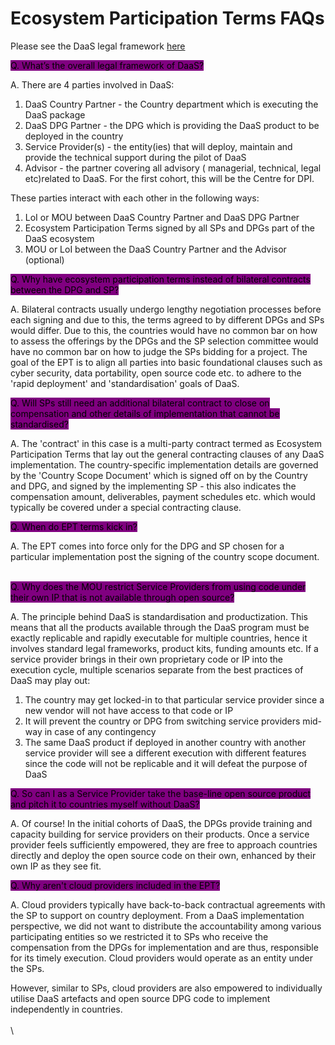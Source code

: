 # Ecosystem Participation Terms FAQs

Please see the DaaS legal framework [here ](https://docs.google.com/document/d/1WjoUDT0IB9Jcel5eyA1q0279UJj\_cYmhLxlFJE9hsv4/edit?pli=1\&tab=t.0#heading=h.k552y4umgrjn)

<mark style="background-color:purple;">Q. What’s the overall legal framework of DaaS?</mark>&#x20;

A. There are 4 parties involved in DaaS:&#x20;

1. DaaS Country Partner - the Country department which is executing the DaaS package&#x20;
2. DaaS DPG Partner - the DPG which is providing the DaaS product to be deployed in the country
3. Service Provider(s) - the entity(ies) that will deploy, maintain and provide the technical support during the pilot of DaaS&#x20;
4. Advisor - the partner covering all advisory ( managerial, technical, legal  etc)related to DaaS. For the first cohort, this will be the Centre for DPI. &#x20;

These parties interact with each other in the following ways:&#x20;

1. LoI or MOU between DaaS Country Partner and DaaS DPG Partner
2. Ecosystem Participation Terms signed by all SPs and DPGs part of the DaaS ecosystem
3. MOU or LoI between the DaaS Country Partner and the Advisor (optional)&#x20;

<mark style="background-color:purple;">Q. Why have ecosystem participation terms instead of bilateral contracts between the DPG and SP?</mark>

A. Bilateral contracts usually undergo lengthy negotiation processes before each signing and due to this, the terms agreed to by different DPGs and SPs would differ. Due to this, the countries would have no common bar on how to assess the offerings by the DPGs and the SP selection committee would have no common bar on how to judge the SPs bidding for a project. The goal of the EPT is to align all parties into basic foundational clauses such as cyber security, data portability, open source code etc. to adhere to the 'rapid deployment' and 'standardisation' goals of DaaS.&#x20;

<mark style="background-color:purple;">Q. Will SPs still need an additional bilateral contract to close on compensation and other details of implementation that cannot be standardised?</mark>&#x20;

A. The 'contract' in this case is a multi-party contract termed as Ecosystem Participation Terms that lay out the general contracting clauses of any DaaS implementation. The country-specific implementation details are governed by the 'Country Scope Document' which is signed off on by the Country and DPG, and signed by the implementing SP - this also indicates the compensation amount, deliverables, payment schedules etc. which would typically be covered under a special contracting clause.&#x20;

<mark style="background-color:purple;">Q. When do EPT terms kick in?</mark>&#x20;

A. The EPT comes into force only for the DPG and SP chosen for a particular implementation post the signing of the country scope document.&#x20;

\
<mark style="background-color:purple;">Q. Why does the MOU restrict Service Providers from using code under their own IP that is not available through open source?</mark>&#x20;

A. The principle behind DaaS is standardisation and productization. This means that all the products available through the DaaS program must be exactly replicable and rapidly executable for multiple countries, hence it involves standard legal frameworks, product kits, funding amounts etc. If a service provider brings in their own proprietary code or IP into the execution cycle, multiple  scenarios separate from the best practices of DaaS may play out:&#x20;

1. The country may get locked-in to that particular service provider since a new vendor will not have access to that code or IP&#x20;
2. It will prevent the country or DPG from switching service providers mid-way in case of any contingency&#x20;
3. The same DaaS product if deployed in another country with another service provider will see a different execution with different features since the code will not be replicable and it will defeat the purpose of DaaS&#x20;

<mark style="background-color:purple;">Q. So can I as a Service Provider take the base-line open source product and pitch it to countries myself without DaaS?</mark>&#x20;

A. Of course! In the initial cohorts of DaaS, the DPGs provide training and capacity building for service providers on their products. Once a service provider feels sufficiently empowered, they are free to approach countries directly and deploy the open source code on their own, enhanced by their own IP as they see fit.&#x20;

<mark style="background-color:purple;">Q. Why aren't cloud providers included in the EPT?</mark>&#x20;

A. Cloud providers typically have back-to-back contractual agreements with the SP to support on country deployment. From a DaaS implementation perspective, we did not want to distribute the accountability among various participating entities so we restricted it to SPs who receive the compensation from the DPGs for implementation and are thus, responsible for its timely execution. Cloud providers would operate as an entity under the SPs.

However, similar to SPs, cloud providers are also empowered to individually utilise DaaS artefacts and open source DPG code to implement independently in countries. \
\
\
